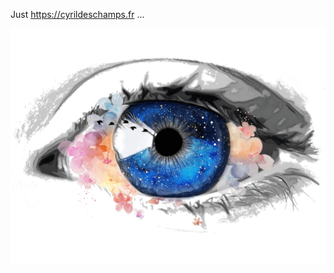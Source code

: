Just https://cyrildeschamps.fr ...

![image](https://github.com/CyrilDesch/CyrilDesch/blob/main/1_fj_cceFWenAGymBJ3NZwSw.png?raw=true)
